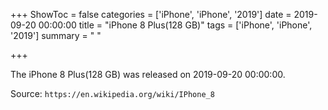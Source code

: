 +++
ShowToc = false
categories = ['iPhone', 'iPhone', '2019']
date = 2019-09-20 00:00:00
title = "iPhone 8 Plus(128 GB)"
tags = ['iPhone', 'iPhone', '2019']
summary = " "

+++

The iPhone 8 Plus(128 GB) was released on 2019-09-20 00:00:00.

Source: `https://en.wikipedia.org/wiki/IPhone_8`



